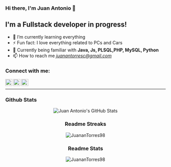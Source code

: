### Hi there, I'm Juan Antonio 👋


## I'm a Fullstack developer in progress!

- 🌱 I’m currently learning everything 
- ⚡ Fun fact: I love everything related to PCs and Cars
- 💬 Currently being familiar with **Java, Js, PLSQL,PHP, MySQL, Python**
- 📫 How to reach me *juanantorresc@gmail.com*

### Connect with me:

[<img align="left" alt="Juan Antonio | Twitter" width="22px" src="https://cdn.jsdelivr.net/npm/simple-icons@v3/icons/twitter.svg" />][twitter]
[<img align="left" alt="Juan Antonio | LinkedIn" width="22px" src="https://cdn.jsdelivr.net/npm/simple-icons@v3/icons/linkedin.svg" />][linkedin]
[<img align="left" alt="Juan Antonio | Instagram" width="22px" src="https://cdn.jsdelivr.net/npm/simple-icons@v3/icons/instagram.svg" />][instagram]

<br />

---

### Github Stats

<center><img align="center" alt="Juan Antonio's GitHub Stats" src="https://github-readme-stats.vercel.app/api?username=JuananTorres98&theme=nightowl&show_icons=true&hide_border=true" /><cemter/>

### Readme Streaks

<img align="center" src="https://github-readme-streak-stats.herokuapp.com/?user=JuananTorres98&" alt="JuananTorres98" />

### Readme Stats

<img align="center" src="https://github-readme-stats.vercel.app/api/top-langs?username=JuananTorres98&show_icons=true&locale=en&layout=compact" alt="JuananTorres98" />


[twitter]: https://twitter.com/17juanantorres
[instagram]: https://instagram.com/17juanantorres
[linkedin]: https://www.linkedin.com/in/juan-antonio-torres-caballero-55a45a223/

